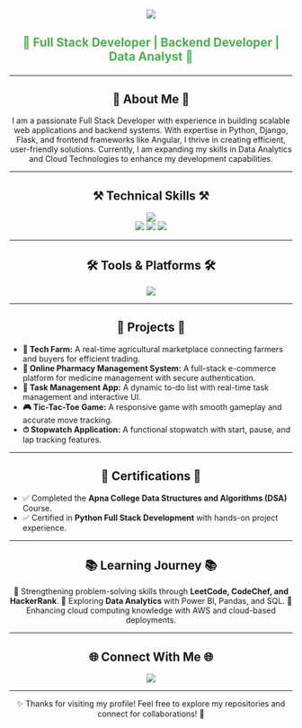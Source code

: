 <h1 align="center">
    <img src="https://readme-typing-svg.herokuapp.com/?font=Righteous&size=35&center=true&vCenter=true&width=600&height=70&duration=4000&lines=Hello!+👋;+I'm+Prajwal+Bhutkar!;" />
</h1>

<h3 align="center" style="color: #4CAF50; font-weight: bold; font-size: 1.5em;">
    🚀 Full Stack Developer | Backend Developer | Data Analyst  🚀
</h3>

---

<h2 align="center">🌟 About Me 🌟</h2>
<p align="center">
I am a passionate Full Stack Developer with experience in building scalable web applications and backend systems.  
With expertise in Python, Django, Flask, and frontend frameworks like Angular, I thrive in creating efficient, user-friendly solutions.  
Currently, I am expanding my skills in Data Analytics and Cloud Technologies to enhance my development capabilities.
</p>

---

<h2 align="center">⚒ Technical Skills ⚒</h2>
<div align="center">
    <img src="https://skillicons.dev/icons?i=python,java,html,css,javascript,angular,bootstrap,django,mysql,sqlite,mongodb" />
    <br />
    <img src="https://img.shields.io/badge/NumPy-013243?style=for-the-badge&logo=numpy&logoColor=white" />
    <img src="https://img.shields.io/badge/Pandas-150458?style=for-the-badge&logo=pandas&logoColor=white" />
    <img src="https://img.shields.io/badge/Matplotlib-11557c?style=for-the-badge&logo=python&logoColor=white" />
</div>

---

<h2 align="center">🛠 Tools & Platforms 🛠</h2>
<div align="center">
    <img src="https://skillicons.dev/icons?i=git,github,visualstudio,pycharm,aws,vercel,vscode,powerbi,jupyter" />
</div>

---

<h2 align="center">🚀 Projects 🚀</h2>

<ul>
    <li><b>🌱 Tech Farm:</b> A real-time agricultural marketplace connecting farmers and buyers for efficient trading.</li>
    <li><b>💊 Online Pharmacy Management System:</b> A full-stack e-commerce platform for medicine management with secure authentication.</li>
    <li><b>📝 Task Management App:</b> A dynamic to-do list with real-time task management and interactive UI.</li>
    <li><b>🎮 Tic-Tac-Toe Game:</b> A responsive game with smooth gameplay and accurate move tracking.</li>
    <li><b>⏱ Stopwatch Application:</b> A functional stopwatch with start, pause, and lap tracking features.</li>
</ul>

---

<h2 align="center">📜 Certifications 📜</h2>
<ul>
    <li>✅ Completed the <b>Apna College Data Structures and Algorithms (DSA)</b> Course.</li>
    <li>✅ Certified in <b>Python Full Stack Development</b> with hands-on project experience.</li>
</ul>

---

<h2 align="center">📚 Learning Journey 📚</h2>
<p align="center">
🔹 Strengthening problem-solving skills through <b>LeetCode, CodeChef, and HackerRank</b>.  
🔹 Exploring <b>Data Analytics</b> with Power BI, Pandas, and SQL.  
🔹 Enhancing cloud computing knowledge with AWS and cloud-based deployments.  
</p>

---

<h2 align="center">🌐 Connect With Me 🌐</h2>
<div align="center">
    <a href="https://www.linkedin.com/in/bhutkarprajwal" target="_blank">
        <img src="https://img.shields.io/badge/LinkedIn-0077B5?style=for-the-badge&logo=linkedin&logoColor=white" />
    </a>
</div>

---

<p align="center">✨ Thanks for visiting my profile! Feel free to explore my repositories and connect for collaborations! 🚀</p>
